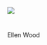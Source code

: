 <a href="https://dev.visual-essays.app"><img src="https://dev-visual-essays.netlify.app/images/ve-button.png"/></a>
<param author="Michelle Crowther" banner="/images/banners/19c.jpg" layout="vtl" title="Ellen Wood (1814-1887)" ve-config=""/>

<param aliases="Dover" eid="Q179224" ve-entity=""/>

#

Ellen Wood

<param ve-image-v2 manifest="https://iiif.juncture-digital.org/wc:Ellen_Wood_by_Hodges.jpg/manifest.json">

<param ve-image-v2 manifest="https://iiif.juncture-digital.org/wc:Ordnance_Survey_Drawings_-_Folkestone%2C_Kent_%28OSD_106W%29.jpg/manifest.json">

<param ve-image-v2 manifest="https://iiif.juncture-digital.org/wc:Abbot%27s_Cliff_-_geograph.org.uk_-_2561870.jpg/manifest.json">
